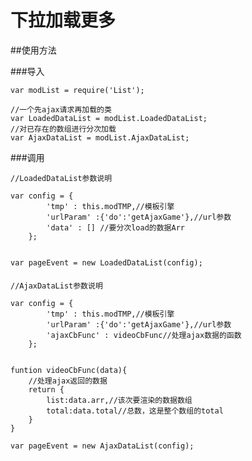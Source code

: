 # 下拉加载更多
##使用方法	

###导入

	var modList = require('List');
	
	//一个先ajax请求再加载的类
	var LoadedDataList = modList.LoadedDataList;
	//对已存在的数组进行分次加载
	var AjaxDataList = modList.AjaxDataList;


###调用


	//LoadedDataList参数说明

	var config = {
			'tmp' : this.modTMP,//模板引擎
			'urlParam' :{'do':'getAjaxGame'},//url参数
			'data' : [] //要分次load的数据Arr
		};


	var pageEvent = new LoadedDataList(config);
				

####
	//AjaxDataList参数说明

	var config = {
			'tmp' : this.modTMP,//模板引擎
			'urlParam' :{'do':'getAjaxGame'},//url参数
			'ajaxCbFunc' : videoCbFunc//处理ajax数据的函数
		};


	funtion videoCbFunc(data){
		//处理ajax返回的数据
		return {
			list:data.arr,//该次要渲染的数据数组
			total:data.total//总数，这是整个数组的total
		}
	}

	var pageEvent = new AjaxDataList(config);

